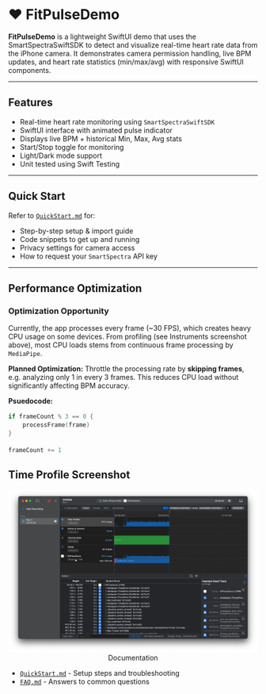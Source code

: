 # ❤️ FitPulseDemo
**FitPulseDemo** is a lightweight SwiftUI demo that uses the SmartSpectraSwiftSDK to detect and visualize real-time heart rate data from the iPhone camera. It demonstrates camera permission handling, live BPM updates, and heart rate statistics (min/max/avg) with responsive SwiftUI components.



---

## Features
 - Real-time heart rate monitoring using `SmartSpectraSwiftSDK`
 - SwiftUI interface with animated pulse indicator
 - Displays live BPM + historical Min, Max, Avg stats
 - Start/Stop toggle for monitoring
 - Light/Dark mode support
 - Unit tested using Swift Testing

 ---

## Quick Start
Refer to [`QuickStart.md`](./QuickStart.md) for:
  - Step-by-step setup & import guide
  - Code snippets to get up and running
  - Privacy settings for camera access
  - How to request your `SmartSpectra` API key

  --- 

## Performance Optimization
### Optimization Opportunity

Currently, the app processes every frame (~30 FPS), which creates heavy CPU usage on some devices. From profiling (see Instruments screenshot above), most CPU loads stems from continuous frame processing by `MediaPipe`.

**Planned Optimization:** 
Throttle the processing rate by **skipping frames**, e.g. analyzing only 1 in every 3 frames. This reduces CPU load without significantly affecting BPM accuracy.

**Psuedocode:**
```swift
if frameCount % 3 == 0 {
    processFrame(frame)
}

frameCount += 1
```

## Time Profile Screenshot
<p align="center">
    <img src="./docs/Screenshot_CPUProfile.png" alt="CPU Profile" width="600 />
</p>

---

## Documentation
- [`QuickStart.md`](./docs/QuickStart.md) - Setup steps and troubleshooting
- [`FAQ.md`](./docs/FAQ.md) - Answers to common questions


